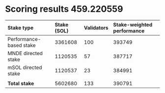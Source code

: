 # Scoring results 459.220559

| Stake type              | Stake (SOL) | Validators | Stake-weighted performance |
|:------------------------|:------------|:-----------|:---------------------------|
| Performance-based stake | 3361608     | 100        | 393749                     |
| MNDE directed stake     | 1120535     | 57         | 387717                     |
| mSOL directed stake     | 1120537     | 23         | 384991                     |
|                         |             |            |                            |
| **Total stake**         | 5602680     | 133        | 390791                     |
